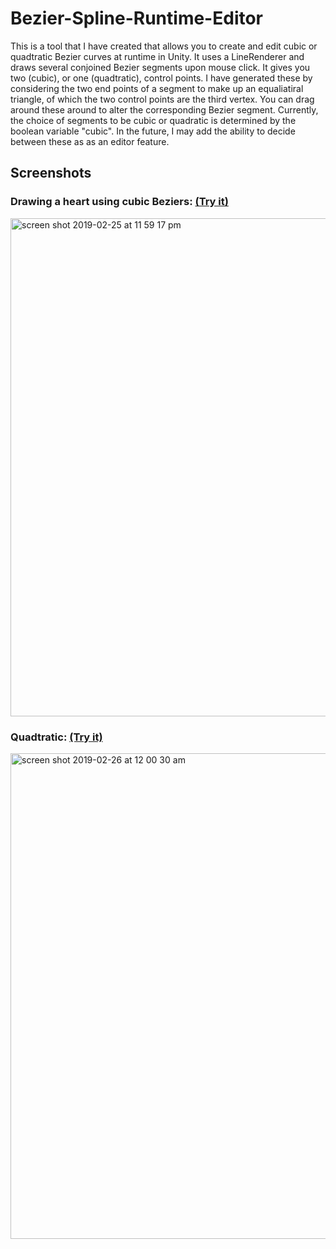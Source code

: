 # Bezier-Spline-Runtime-Editor 

This is a tool that I have created that allows you to create and edit cubic or quadtratic Bezier curves at runtime in Unity. It uses a LineRenderer and draws several conjoined Bezier segments upon mouse click. It gives you two (cubic), or one (quadtratic), control points.  I have generated these by considering the two end points of a segment to make up an equaliatiral triangle, of which the two control points are the third vertex. You can drag around these around to alter the corresponding Bezier segment. Currently, the choice of segments to be cubic or quadratic is determined by the boolean variable "cubic". In the future, I may add the ability to decide between these as as an editor feature. 

## Screenshots
### Drawing a heart using cubic Beziers: [(Try it)](https://shahd-s.itch.io/cubicbezier?secret=R1e0bGWq0pbWPMBX8gPl3HHBR0o)
<img width="797" alt="screen shot 2019-02-25 at 11 59 17 pm" src="https://user-images.githubusercontent.com/18424537/53371669-910e0b00-3959-11e9-90c6-56f626b522dd.png">

### Quadtratic: [(Try it)](https://shahd-s.itch.io/quadratic-bezier?secret=cAcBfijaPJ3aJ0zcAm9QViNgMLM)
<img width="777" alt="screen shot 2019-02-26 at 12 00 30 am" src="https://user-images.githubusercontent.com/18424537/53371750-c1ee4000-3959-11e9-99ef-36bafcff0249.png">
